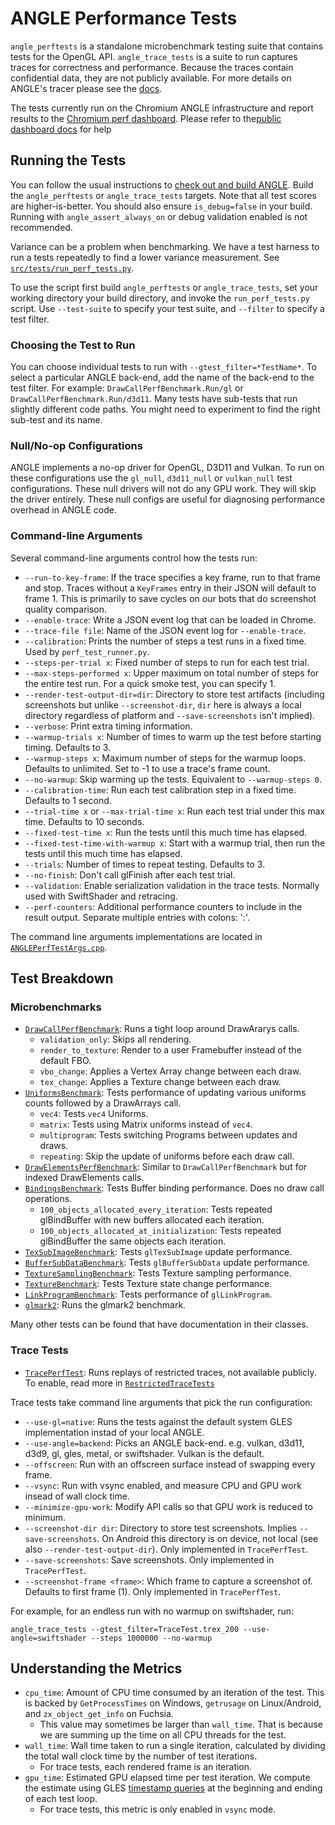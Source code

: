 # ANGLE Performance Tests

`angle_perftests` is a standalone microbenchmark testing suite that contains
tests for the OpenGL API. `angle_trace_tests` is a suite to run captures traces for correctness and
performance. Because the traces contain confidential data, they are not publicly available. 
For more details on ANGLE's tracer please see the [docs](../restricted_traces/README.md).

The tests currently run on the Chromium ANGLE infrastructure and report
results to the [Chromium perf dashboard](https://chromeperf.appspot.com/report).
 Please refer to the[public dashboard docs][DashboardDocs] for help

[DashboardDocs]: https://chromium.googlesource.com/catapult/+/HEAD/dashboard/README.md

## Running the Tests

You can follow the usual instructions to [check out and build ANGLE](../../../doc/DevSetup.md).
 Build the `angle_perftests` or `angle_trace_tests` targets. Note that all
test scores are higher-is-better. You should also ensure `is_debug=false` in
your build. Running with `angle_assert_always_on` or debug validation enabled
is not recommended.

Variance can be a problem when benchmarking. We have a test harness to run a
tests repeatedly to find a lower variance measurement. See [`src/tests/run_perf_tests.py`][RunPerfTests].

To use the script first build `angle_perftests` or `angle_trace_tests`, set
your working directory your build directory, and invoke the
`run_perf_tests.py` script. Use `--test-suite` to specify your test suite,
and `--filter` to specify a test filter.

[RunPerfTests]: https://chromium.googlesource.com/angle/angle/+/main/scripts/perf_test_runner.py

### Choosing the Test to Run

You can choose individual tests to run with `--gtest_filter=*TestName*`. To
select a particular ANGLE back-end, add the name of the back-end to the test
filter. For example: `DrawCallPerfBenchmark.Run/gl` or
`DrawCallPerfBenchmark.Run/d3d11`. Many tests have sub-tests that run
slightly different code paths. You might need to experiment to find the right
sub-test and its name.

### Null/No-op Configurations

ANGLE implements a no-op driver for OpenGL, D3D11 and Vulkan. To run on these
configurations use the `gl_null`, `d3d11_null` or `vulkan_null` test
configurations. These null drivers will not do any GPU work. They will skip
the driver entirely. These null configs are useful for diagnosing performance
overhead in ANGLE code.

### Command-line Arguments

Several command-line arguments control how the tests run:

* `--run-to-key-frame`: If the trace specifies a key frame, run to that frame and stop. Traces without a `KeyFrames` entry in their JSON will default to frame 1. This is primarily to save cycles on our bots that do screenshot quality comparison.
* `--enable-trace`: Write a JSON event log that can be loaded in Chrome.
* `--trace-file file`: Name of the JSON event log for `--enable-trace`.
* `--calibration`: Prints the number of steps a test runs in a fixed time. Used by `perf_test_runner.py`.
* `--steps-per-trial x`: Fixed number of steps to run for each test trial.
* `--max-steps-performed x`: Upper maximum on total number of steps for the entire test run.  For a quick smoke test, you can specify 1.
* `--render-test-output-dir=dir`: Directory to store test artifacts (including screenshots but unlike `--screenshot-dir`, `dir` here is always a local directory regardless of platform and `--save-screenshots` isn't implied).
* `--verbose`: Print extra timing information.
* `--warmup-trials x`: Number of times to warm up the test before starting timing. Defaults to 3.
* `--warmup-steps x`: Maximum number of steps for the warmup loops. Defaults to unlimited. Set to -1 to use a trace's frame count.
* `--no-warmup`: Skip warming up the tests. Equivalent to `--warmup-steps 0`.
* `--calibration-time`: Run each test calibration step in a fixed time. Defaults to 1 second.
* `--trial-time x` or `--max-trial-time x`: Run each test trial under this max time. Defaults to 10 seconds.
* `--fixed-test-time x`: Run the tests until this much time has elapsed.
* `--fixed-test-time-with-warmup x`: Start with a warmup trial, then run the tests until this much time has elapsed.
* `--trials`: Number of times to repeat testing. Defaults to 3.
* `--no-finish`: Don't call glFinish after each test trial.
* `--validation`: Enable serialization validation in the trace tests. Normally used with SwiftShader and retracing.
* `--perf-counters`: Additional performance counters to include in the result output. Separate multiple entries with colons: ':'.

The command line arguments implementations are located in [`ANGLEPerfTestArgs.cpp`](ANGLEPerfTestArgs.cpp).

## Test Breakdown

### Microbenchmarks

* [`DrawCallPerfBenchmark`](DrawCallPerf.cpp): Runs a tight loop around DrawArarys calls.
  * `validation_only`: Skips all rendering.
  * `render_to_texture`: Render to a user Framebuffer instead of the default FBO.
  * `vbo_change`: Applies a Vertex Array change between each draw.
  * `tex_change`: Applies a Texture change between each draw.
* [`UniformsBenchmark`](UniformsPerf.cpp): Tests performance of updating various uniforms counts followed by a DrawArrays call.
    * `vec4`: Tests `vec4` Uniforms.
    * `matrix`: Tests using Matrix uniforms instead of `vec4`.
    * `multiprogram`: Tests switching Programs between updates and draws.
    * `repeating`: Skip the update of uniforms before each draw call.
* [`DrawElementsPerfBenchmark`](DrawElementsPerf.cpp): Similar to `DrawCallPerfBenchmark` but for indexed DrawElements calls.
* [`BindingsBenchmark`](BindingPerf.cpp): Tests Buffer binding performance. Does no draw call operations.
    * `100_objects_allocated_every_iteration`: Tests repeated glBindBuffer with new buffers allocated each iteration.
    * `100_objects_allocated_at_initialization`: Tests repeated glBindBuffer the same objects each iteration.
* [`TexSubImageBenchmark`](TexSubImage.cpp): Tests `glTexSubImage` update performance.
* [`BufferSubDataBenchmark`](BufferSubData.cpp): Tests `glBufferSubData` update performance.
* [`TextureSamplingBenchmark`](TextureSampling.cpp): Tests Texture sampling performance.
* [`TextureBenchmark`](TexturesPerf.cpp): Tests Texture state change performance.
* [`LinkProgramBenchmark`](LinkProgramPerfTest.cpp): Tests performance of `glLinkProgram`.
* [`glmark2`](glmark2.cpp): Runs the glmark2 benchmark.

Many other tests can be found that have documentation in their classes.

### Trace Tests

* [`TracePerfTest`](TracePerfTest.cpp): Runs replays of restricted traces, not
  available publicly. To enable, read more in [`RestrictedTraceTests`](../restricted_traces/README.md)

Trace tests take command line arguments that pick the run configuration:

* `--use-gl=native`: Runs the tests against the default system GLES implementation instad of your local ANGLE.
* `--use-angle=backend`: Picks an ANGLE back-end. e.g. vulkan, d3d11, d3d9, gl, gles, metal, or swiftshader. Vulkan is the default.
* `--offscreen`: Run with an offscreen surface instead of swapping every frame.
* `--vsync`: Run with vsync enabled, and measure CPU and GPU work insead of wall clock time.
* `--minimize-gpu-work`: Modify API calls so that GPU work is reduced to minimum.
* `--screenshot-dir dir`: Directory to store test screenshots. Implies `--save-screenshots`. On Android this directory is on device, not local (see also `--render-test-output-dir`). Only implemented in `TracePerfTest`.
* `--save-screenshots`: Save screenshots. Only implemented in `TracePerfTest`.
* `--screenshot-frame <frame>`: Which frame to capture a screenshot of. Defaults to first frame (1). Only implemented in `TracePerfTest`.

For example, for an endless run with no warmup on swiftshader, run:

`angle_trace_tests --gtest_filter=TraceTest.trex_200 --use-angle=swiftshader --steps 1000000 --no-warmup`

## Understanding the Metrics

* `cpu_time`: Amount of CPU time consumed by an iteration of the test. This is backed by
`GetProcessTimes` on Windows, `getrusage` on Linux/Android, and `zx_object_get_info` on Fuchsia.
  * This value may sometimes be larger than `wall_time`. That is because we are summing up the time
on all CPU threads for the test.
* `wall_time`: Wall time taken to run a single iteration, calculated by dividing the total wall
clock time by the number of test iterations.
  * For trace tests, each rendered frame is an iteration.
* `gpu_time`: Estimated GPU elapsed time per test iteration. We compute the estimate using GLES
[timestamp queries](https://www.khronos.org/registry/OpenGL/extensions/EXT/EXT_disjoint_timer_query.txt)
at the beginning and ending of each test loop.
  * For trace tests, this metric is only enabled in `vsync` mode.
